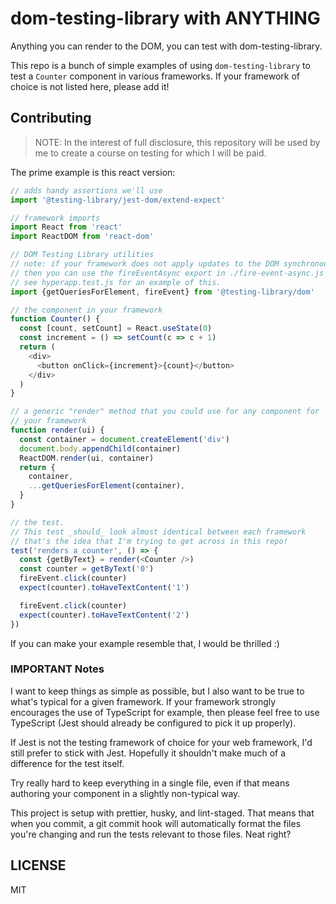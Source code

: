 # dom-testing-library with ANYTHING

Anything you can render to the DOM, you can test with dom-testing-library.

This repo is a bunch of simple examples of using `dom-testing-library` to test a
`Counter` component in various frameworks. If your framework of choice is not
listed here, please add it!

## Contributing

> NOTE: In the interest of full disclosure, this repository will be used by me
> to create a course on testing for which I will be paid.

The prime example is this react version:

```javascript
// adds handy assertions we'll use
import '@testing-library/jest-dom/extend-expect'

// framework imports
import React from 'react'
import ReactDOM from 'react-dom'

// DOM Testing Library utilities
// note: if your framework does not apply updates to the DOM synchronously
// then you can use the fireEventAsync export in ./fire-event-async.js
// see hyperapp.test.js for an example of this.
import {getQueriesForElement, fireEvent} from '@testing-library/dom'

// the component in your framework
function Counter() {
  const [count, setCount] = React.useState(0)
  const increment = () => setCount(c => c + 1)
  return (
    <div>
      <button onClick={increment}>{count}</button>
    </div>
  )
}

// a generic "render" method that you could use for any component for
// your framework
function render(ui) {
  const container = document.createElement('div')
  document.body.appendChild(container)
  ReactDOM.render(ui, container)
  return {
    container,
    ...getQueriesForElement(container),
  }
}

// the test.
// This test _should_ look almost identical between each framework
// that's the idea that I'm trying to get across in this repo!
test('renders a counter', () => {
  const {getByText} = render(<Counter />)
  const counter = getByText('0')
  fireEvent.click(counter)
  expect(counter).toHaveTextContent('1')

  fireEvent.click(counter)
  expect(counter).toHaveTextContent('2')
})
```

If you can make your example resemble that, I would be thrilled :)

### IMPORTANT Notes

I want to keep things as simple as possible, but I also want to be true to
what's typical for a given framework. If your framework strongly encourages the
use of TypeScript for example, then please feel free to use TypeScript (Jest
should already be configured to pick it up properly).

If Jest is not the testing framework of choice for your web framework, I'd still
prefer to stick with Jest. Hopefully it shouldn't make much of a difference for
the test itself.

Try really hard to keep everything in a single file, even if that means
authoring your component in a slightly non-typical way.

This project is setup with prettier, husky, and lint-staged. That means that
when you commit, a git commit hook will automatically format the files you're
changing and run the tests relevant to those files. Neat right?

## LICENSE

MIT
